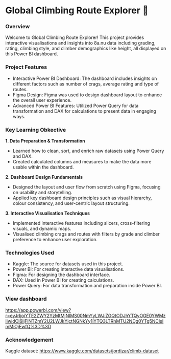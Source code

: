 # Global Climbing Route Explorer 🧗

### Overview
Welcome to Global Climbing Route Explorer! This project provides interactive visualisations and insights into 8a.nu data including grading, rating, climbing style, and climber demographics like height, all displayed on this Power BI dashboard.

### Project Features
- Interactive Power BI Dashboard: The dashboard includes insights on different factors such as number of crags, average rating and type of routes.
- Figma Design: Figma was used to design dashboard layout to enhance the overall user experience.
- Advanced Power BI Features: Utilized Power Query for data transformation and DAX for calculations to present data in engaging ways.

### Key Learning Obkective
**1. Data Preparation & Transformation**
- Learned how to clean, sort, and enrich raw datasets using Power Query and DAX.
- Created calculated columns and measures to make the data more usable within the dashboard.

**2. Dashboard Design Fundamentals**
- Designed the layout and user flow from scratch using Figma, focusing on usability and storytelling.
- Applied key dashboard design principles such as visual hierarchy, colour consistency, and user-centric layout structuring.

**3. Interactive Visualisation Techniques**
- Implemented interactive features including slicers, cross-filtering visuals, and dynamic maps.
- Visualised climbing crags and routes with filters by grade and climber preference to enhance user exploration.

### Technologies Used
- Kaggle: The source for datasets used in this project.
- Power BI: For creating interactive data visualisations.
- Figma: For designing the dashboard interface.
- DAX: Used in Power BI for creating calculations.
- Power Query: For data transformation and preparation inside Power BI.

### View dashboard
https://app.powerbi.com/view?r=eyJrIjoiYTE2ZWY2YzMtMjNlMS00NmYyLWJiZGQtODJhYTQyOGE0YWMzIiwidCI6IjFlNTZmY2U2LWJkYjctNGNkYy1iYTQ3LTRhMTU2NDg0YTg5NCIsImMiOjEwfQ%3D%3D

### Acknowledgement
Kaggle dataset: https://www.kaggle.com/datasets/jordizar/climb-dataset
